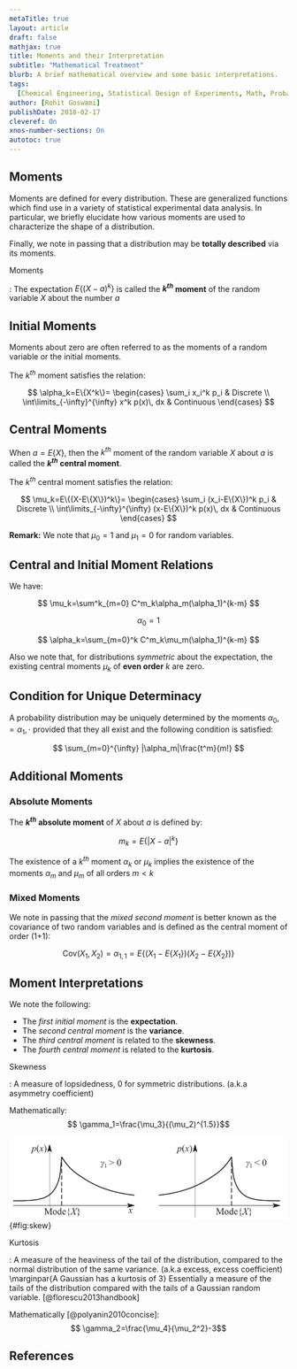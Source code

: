 ```yaml
---
metaTitle: true
layout: article
draft: false
mathjax: true
title: Moments and their Interpretation
subtitle: "Mathematical Treatment"
blurb: A brief mathematical overview and some basic interpretations.
tags:
  [Chemical Engineering, Statistical Design of Experiments, Math, Probability]
author: [Rohit Goswami]
publishDate: 2018-02-17
cleveref: On
xnos-number-sections: On
autotoc: true
---
```


## Moments

Moments are defined for every distribution. These are generalized functions which find use in a variety of statistical experimental data analysis. In particular, we briefly elucidate how various moments are used to characterize the shape of a distribution.

Finally, we note in passing that a distribution may be **totally described** via its moments.

Moments

: The expectation $E\{(X-a)^k\}$ is called the **$k^{th}$ moment** of the random variable $X$ about the number $a$

## Initial Moments

Moments about zero are often referred to as the moments of a random variable or the initial moments.

The $k^{th}$ moment satisfies the relation:

$$
\alpha_k=E\{X^k\}=
\begin{cases}
\sum_i x_i^k p_i & Discrete \\
\int\limits_{-\infty}^{\infty} x^k p(x)\, dx & Continuous
\end{cases}
$$

## Central Moments

When $a=E\{X\}$, then the $k^{th}$ moment of the random variable $X$ about $a$ is called the **$k^{th}$ central moment**.

The $k^{th}$ central moment satisfies the relation:

$$
\mu_k=E\{(X-E\{X\})^k\}=
\begin{cases}
\sum_i (x_i-E\{X\})^k p_i & Discrete \\
\int\limits_{-\infty}^{\infty} (x-E\{X\})^k p(x)\, dx & Continuous
\end{cases}
$$

**Remark:** We note that $\mu_0=1$ and $\mu_1=0$ for random variables.

## Central and Initial Moment Relations

We have:

$$ \mu_k=\sum^k_{m=0} C^m_k\alpha_m(\alpha_1)^{k-m} $$

$$ \alpha_0=1 $$

$$ \alpha_k=\sum_{m=0}^k C^m_k\mu_m(\alpha_1)^{k-m} $$

Also we note that, for distributions _symmetric_ about the expectation, the existing central moments $\mu_k$ of **even order** $k$ are zero.

## Condition for Unique Determinacy

A probability distribution may be uniquely determined by the moments $\alpha_0,=\alpha_1,\cdot$ provided that they all exist and the following condition is satisfied:

$$ \sum_{m=0}^{\infty} |\alpha_m|\frac{t^m}{m!} $$

## Additional Moments

### Absolute Moments

The **$k^{th}$ absolute moment** of $X$ about $a$ is defined by:

$$ m_k=E\{|X-a|^k\} $$

The existence of a $k^{th}$ moment $\alpha_k$ or $\mu_k$ implies the existence of the moments $\alpha_m$ and $\mu_m$ of all orders $m<k$

### Mixed Moments

We note in passing that the _mixed second moment_ is better known as the covariance of two random variables and is defined as the central moment of order (1+1):

$$ \text{Cov}(X_1,X_2)=\alpha_{1,1}=E\{(X_1-E\{X_1\})(X_2-E\{X_2\})\} $$

## Moment Interpretations

We note the following:

- The _first initial moment_ is the **expectation**.
- The _second central moment_ is the **variance**.
- The _third central moment_ is related to the **skewness**.
- The _fourth central moment_ is related to the **kurtosis**.

Skewness

: A measure of lopsidedness, $0$ for symmetric distributions. (a.k.a asymmetry coefficient)

Mathematically: $$ \gamma_1=\frac{\mu_3}{(\mu_2)^{1.5}}$$

![Relationship of the distribution curve and the asymmetry coefficient.](img/skew.png){#fig:skew}

Kurtosis

: A measure of the heaviness of the tail of the distribution, compared to the normal distribution of the same variance. (a.k.a excess, excess coefficient) \marginpar{A Gaussian has a kurtosis of 3}
Essentially a measure of the tails of the distribution compared with the tails of a
Gaussian random variable. [@florescu2013handbook]

Mathematically [@polyanin2010concise]: $$ \gamma_2=\frac{\mu_4}{\mu_2^2}-3$$

## References
